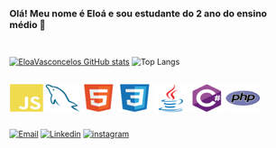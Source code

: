### Olá! Meu nome é Eloá e sou estudante do 2 ano do ensino médio  👋
<br>
<div> 
<a href="https://github.com/EloaVasconcelos">
  
[![EloaVasconcelos GitHub stats](https://github-readme-stats.vercel.app/api?username=EloaVasconcelos&show_icons=true&theme=midnight-purple)](https://github.com/anuraghazra/github-readme-stats#gh-dark-mode-only)
![Top Langs](https://github-readme-stats.vercel.app/api/top-langs/?username=EloaVasconcelos&layout=compact&theme=midnight-purple)
</div>


<div style="display: inline_block"><br>
   <img align="center" alt="Javascript" height="50" width="60" src="https://raw.githubusercontent.com/devicons/devicon/master/icons/javascript/javascript-plain.svg">
  <img align="center" alt="MySQL" height="50" width="60" src="https://raw.githubusercontent.com/devicons/devicon/master/icons/mysql/mysql-plain.svg">
  <img align="center" alt="HTML" height="50" width="60" src="https://raw.githubusercontent.com/devicons/devicon/master/icons/html5/html5-original.svg">
  <img align="center" alt="CSS" height="50" width="60" src="https://raw.githubusercontent.com/devicons/devicon/master/icons/css3/css3-original.svg">
  <img align="center" alt="JAVA" height="50" width="60" src="https://raw.githubusercontent.com/devicons/devicon/master/icons/java/java-original.svg">
  <img align="center" alt="C#" height="50" width="60" src="https://raw.githubusercontent.com/devicons/devicon/master/icons/csharp/csharp-original.svg">
  <img align="center" alt="PHP" height="50" width="60" src="https://raw.githubusercontent.com/devicons/devicon/master/icons/php/php-original.svg">
</div>

  ##

[![Email](https://img.shields.io/badge/Gmail-D14836?style=for-the-badge&logo=gmail&logoColor=white)](https://eloavasconcelos.09.vm@gmail.com)
[![Linkedin](https://img.shields.io/badge/LinkedIn-0077B5?style=for-the-badge&logo=linkedin&logoColor=white)](www.linkedin.com/in/eloá-vasconcelos-3718a826a)
[![instagram](https://img.shields.io/badge/Instagram-E4405F?style=for-the-badge&logo=instagram&logoColor=white)](www.instagram/eloaa.v)


